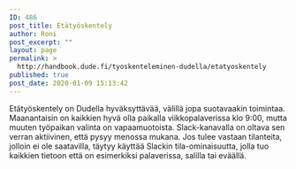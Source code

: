 ```yaml
---
ID: 486
post_title: Etätyöskentely
author: Roni
post_excerpt: ""
layout: page
permalink: >
  http://handbook.dude.fi/tyoskenteleminen-dudella/etatyoskentely
published: true
post_date: 2020-01-09 15:13:42
---
```

Etätyöskentely on Dudella hyväksyttävää, välillä jopa suotavaakin toimintaa. Maanantaisin on kaikkien hyvä olla paikalla viikkopalaverissa klo 9:00, mutta muuten työpaikan valinta on vapaamuotoista. Slack-kanavalla on oltava sen verran aktiivinen, että pysyy menossa mukana. Jos tulee vastaan tilanteita, jolloin ei ole saatavilla, täytyy käyttää Slackin tila-ominaisuutta, jolla tuo kaikkien tietoon että on esimerkiksi palaverissa, salilla tai eväällä.